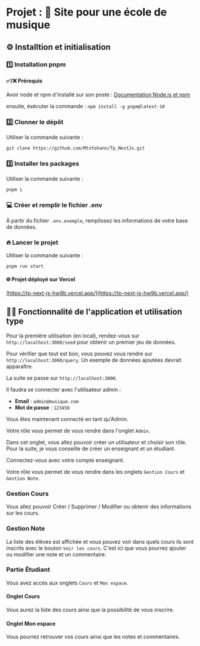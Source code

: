 # Projet : 🎵 Site pour une école de musique 

## ⚙ Installtion et initialisation 

### 1️⃣ Installation **pnpm**

#### ✅/❌ Prérequis

Avoir node et npm d'installé sur son poste :
[Documentation Node.js et npm](https://docs.npmjs.com/downloading-and-installing-node-js-and-npm)

ensuite, éxécuter la commande : `npm install -g pnpm@latest-10`

### 2️⃣ **Clonner** le dépôt

Utiliser la commande suivante : 

`git clone https://github.com/MtxYohann/Tp_NextJs.git`

### 3️⃣ Installer les packages

Utiliser la commande suivante :

`pnpm i`

### 💻 Créer et remplir le fichier .env 

À partir du fichier `.env.exemple`, remplissez les informations de votre base de données.

### 🔥 Lancer le projet 

Utiliser la commande suivante :

`pnpm run start`

#### 🌐 Projet déployé sur Vercel

[https://tp-next-js-hw9b.vercel.app/](https://tp-next-js-hw9b.vercel.app/)

## 👨‍💻 Fonctionnalité de l'application et utilisation type

Pour la première utilisation (en local), rendez-vous sur `http://localhost:3000/seed` pour obtenir un premier jeu de données.

Pour vérifier que tout est bon, vous pouvez vous rendre sur `http://localhost:3000/query`. Un exemple de données ajoutées devrait apparaître.

La suite se passe sur `http://localhost:3000`.

Il faudra se connecter avec l'utilisateur admin :

- **Email** : `admin@musique.com`
- **Mot de passe** : `123456`

Vous êtes maintenant connecté en tant qu'Admin.

Votre rôle vous permet de vous rendre dans l'onglet `Admin`.

Dans cet onglet, vous allez pouvoir créer un utilisateur et choisir son rôle. Pour la suite, je vous conseille de créer un enseignant et un étudiant.

Connectez-vous avec votre compte enseignant.

Votre rôle vous permet de vous rendre dans les onglets `Gestion Cours` et `Gestion Note`.

### Gestion Cours

Vous allez pouvoir Créer / Supprimer / Modifier ou obtenir des informations sur les cours.

### Gestion Note

La liste des élèves est affichée et vous pouvez voir dans quels cours ils sont inscrits avec le bouton `Voir les cours`. C'est ici que vous pourrez ajouter ou modifier une note et un commentaire.

### Partie Étudiant

Vous avez accès aux onglets `Cours` et `Mon espace`.

#### Onglet Cours

Vous aurez la liste des cours ainsi que la possibilité de vous inscrire.

#### Onglet Mon espace

Vous pourrez retrouver vos cours ainsi que les notes et commentaires.
